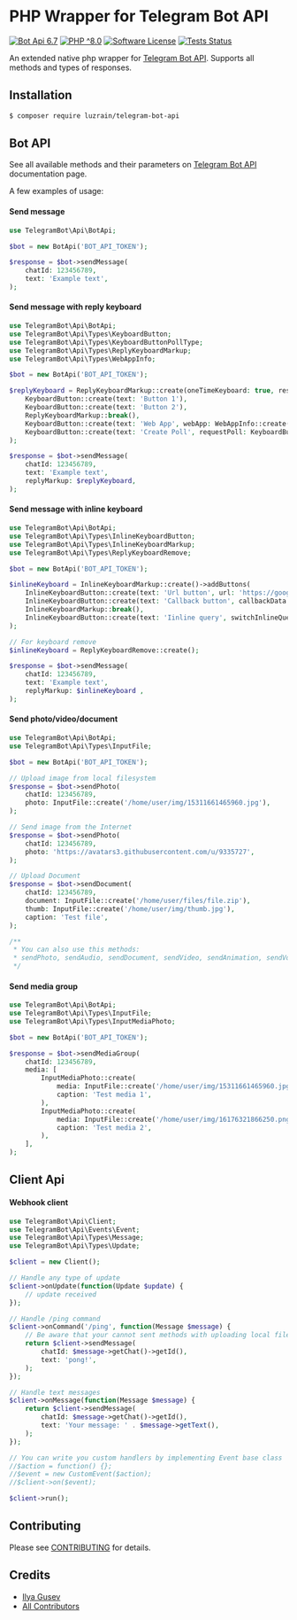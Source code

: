 
# PHP Wrapper for Telegram Bot API

[![Bot Api 6.7](https://img.shields.io/badge/Bot%20API-6.7-0088cc.svg?style=flat)](https://core.telegram.org/bots/api-changelog#april-21-2023)
[![PHP ^8.0](https://img.shields.io/badge/PHP-^8.0-777bb3.svg?style=flat)](https://www.php.net/releases/8.0/)
[![Software License](https://img.shields.io/badge/License-MIT-brightgreen.svg?style=flat)](LICENSE.md)
[![Tests Status](https://img.shields.io/github/actions/workflow/status/luzrain/telegram-bot-api/tests.yaml?branch=master)](../../actions/workflows/tests.yaml)

An extended native php wrapper for [Telegram Bot API](https://core.telegram.org/bots/api). Supports all methods and types of responses.

## Installation
``` bash
$ composer require luzrain/telegram-bot-api
```

## Bot API
See all available methods and their parameters on [Telegram Bot API](https://core.telegram.org/bots/api#available-methods) documentation page.  

A few examples of usage:

#### Send message
``` php
use TelegramBot\Api\BotApi;

$bot = new BotApi('BOT_API_TOKEN');

$response = $bot->sendMessage(
    chatId: 123456789,
    text: 'Example text',
);
```

#### Send message with reply keyboard
```php
use TelegramBot\Api\BotApi;
use TelegramBot\Api\Types\KeyboardButton;
use TelegramBot\Api\Types\KeyboardButtonPollType;
use TelegramBot\Api\Types\ReplyKeyboardMarkup;
use TelegramBot\Api\Types\WebAppInfo;

$bot = new BotApi('BOT_API_TOKEN');

$replyKeyboard = ReplyKeyboardMarkup::create(oneTimeKeyboard: true, resizeKeyboard: true)->addButtons(
    KeyboardButton::create(text: 'Button 1'),
    KeyboardButton::create(text: 'Button 2'),
    ReplyKeyboardMarkup::break(),
    KeyboardButton::create(text: 'Web App', webApp: WebAppInfo::create('https://github.com/')),
    KeyboardButton::create(text: 'Create Poll', requestPoll: KeyboardButtonPollType::create()),
);

$response = $bot->sendMessage(
    chatId: 123456789,
    text: 'Example text',
    replyMarkup: $replyKeyboard,
);
```

#### Send message with inline keyboard
```php
use TelegramBot\Api\BotApi;
use TelegramBot\Api\Types\InlineKeyboardButton;
use TelegramBot\Api\Types\InlineKeyboardMarkup;
use TelegramBot\Api\Types\ReplyKeyboardRemove;

$bot = new BotApi('BOT_API_TOKEN');

$inlineKeyboard = InlineKeyboardMarkup::create()->addButtons(
    InlineKeyboardButton::create(text: 'Url button', url: 'https://google.com'),
    InlineKeyboardButton::create(text: 'Callback button', callbackData: 'callback_data'),
    InlineKeyboardMarkup::break(),
    InlineKeyboardButton::create(text: 'Iinline query', switchInlineQueryCurrentChat: 'test'),
);

// For keyboard remove
$inlineKeyboard = ReplyKeyboardRemove::create();

$response = $bot->sendMessage(
    chatId: 123456789,
    text: 'Example text',
    replyMarkup: $inlineKeyboard ,
);
```

#### Send photo/video/document
```php
use TelegramBot\Api\BotApi;
use TelegramBot\Api\Types\InputFile;

$bot = new BotApi('BOT_API_TOKEN');

// Upload image from local filesystem
$response = $bot->sendPhoto(
    chatId: 123456789,
    photo: InputFile::create('/home/user/img/15311661465960.jpg'),
);

// Send image from the Internet
$response = $bot->sendPhoto(
    chatId: 123456789,
    photo: 'https://avatars3.githubusercontent.com/u/9335727',
);

// Upload Document
$response = $bot->sendDocument(
    chatId: 123456789,
    document: InputFile::create('/home/user/files/file.zip'),
    thumb: InputFile::create('/home/user/img/thumb.jpg'),
    caption: 'Test file',
);

/**
 * You can also use this methods:
 * sendPhoto, sendAudio, sendDocument, sendVideo, sendAnimation, sendVoice, sendVideoNote
 */
```

#### Send media group
```php
use TelegramBot\Api\BotApi;
use TelegramBot\Api\Types\InputFile;
use TelegramBot\Api\Types\InputMediaPhoto;

$bot = new BotApi('BOT_API_TOKEN');

$response = $bot->sendMediaGroup(
    chatId: 123456789,
    media: [
        InputMediaPhoto::create(
            media: InputFile::create('/home/user/img/15311661465960.jpg'),
            caption: 'Test media 1',
        ),
        InputMediaPhoto::create(
            media: InputFile::create('/home/user/img/16176321866250.png'),
            caption: 'Test media 2',
        ),
    ],
);
```

## Client Api
#### Webhook client

```php
use TelegramBot\Api\Client;
use TelegramBot\Api\Events\Event;
use TelegramBot\Api\Types\Message;
use TelegramBot\Api\Types\Update;

$client = new Client();

// Handle any type of update
$client->onUpdate(function(Update $update) {
    // update received
});

// Handle /ping command
$client->onCommand('/ping', function(Message $message) {
    // Be aware that your cannot sent methods with uploading local files from here, use BotApi instead.
    return $client->sendMessage(
        chatId: $message->getChat()->getId(),
        text: 'pong!',
    );
});

// Handle text messages
$client->onMessage(function(Message $message) {
    return $client->sendMessage(
        chatId: $message->getChat()->getId(),
        text: 'Your message: ' . $message->getText(),
    );
});

// You can write you custom handlers by implementing Event base class
//$action = function() {};
//$event = new CustomEvent($action);
//$client->on($event);

$client->run();
```

## Contributing

Please see [CONTRIBUTING](CONTRIBUTING.md) for details.

## Credits

- [Ilya Gusev](https://github.com/iGusev)
- [All Contributors](../../contributors)

